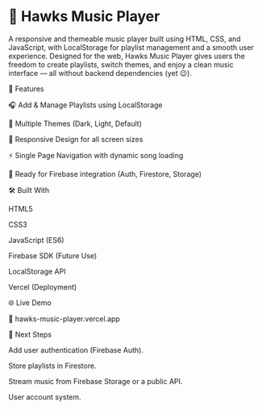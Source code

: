 <h1 text-align=center;>🎵 Hawks Music Player</h1>

A responsive and themeable music player built using HTML, CSS, and JavaScript, with LocalStorage for playlist management and a smooth user experience. Designed for the web, Hawks Music Player gives users the freedom to create playlists, switch themes, and enjoy a clean music interface — all without backend dependencies (yet 😉).

🚀 Features

🎧 Add & Manage Playlists using LocalStorage

🎨 Multiple Themes (Dark, Light, Default)

📱 Responsive Design for all screen sizes

⚡ Single Page Navigation with dynamic song loading

💾 Ready for Firebase integration (Auth, Firestore, Storage)


🛠️ Built With

HTML5

CSS3

JavaScript (ES6)

Firebase SDK (Future Use)

LocalStorage API

Vercel (Deployment)


🌐 Live Demo

🔗 hawks-music-player.vercel.app


🔮 Next Steps

Add user authentication (Firebase Auth). 

Store playlists in Firestore. 

Stream music from Firebase Storage or a public API. 

User account system. 
